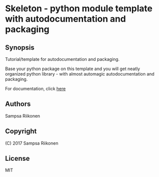 # Skeleton - python module template with autodocumentation and packaging

## Synopsis

Tutorial/template for autodocumentation and packaging.

Base your python package on this template and you will get neatly organized python library - with almost automagic autodocumentation and packaging. 

For documentation, click [here](https://elsampsa.github.io/skeleton)

<!--- Once you have created your own python package and uploaded it into git(hub), uncomment this section 

## Installing

### Development

Use the following commands:

    cd ~/python3_packages
    git clone https://[name of your git repo]/skeleton
    cd skeleton
    ln -s $PWD/skeleton $PYTHONPATH/

After that, you can access the documentation with:
    
    firefox docs/index.html
    
### Production

Use pip for python2 and pip3 for python3.  For pip, you might have to use sudo.

    pip3 install git+git://[name of your git repo]/skeleton

To install a specific version, use

    pip3 install git+git://[name of your git repo]/skeleton@version_tag

-->


## Authors
Sampsa Riikonen

## Copyright
(C) 2017 Sampsa Riikonen

## License
MIT


